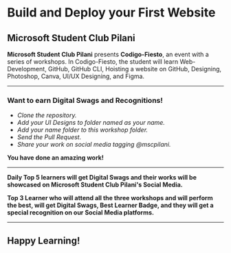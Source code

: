 # Build and Deploy your First Website
## Microsoft Student Club Pilani

**Microsoft Student Club Pilani** presents **Codigo-Fiesto**, an event with a series of workshops. In Codigo-Fiesto, the student will learn Web-Development, GitHub, GitHub CLI, Hoisting a website on GitHub, Designing, Photoshop, Canva, UI/UX Designing, and Figma. 
***
### **Want to earn Digital Swags and Recognitions!**
  - *Clone the repository.*
  - *Add your UI Designs to folder named as your name.*
  - *Add your name folder to this workshop folder.*
  - *Send the Pull Request.*
  - *Share your work on social media tagging @mscpilani.*
 
**You have done an amazing work!**
 
*** 
**Daily Top 5 learners will get Digital Swags and their works will be showcased on Microsoft Student Club Pilani's Social Media.**

**Top 3 Learner who will attend all the three workshops and will perform the best, will get Digital Swags, Best Learner Badge, and they will get a special recognition on our Social Media platforms.**
***
## Happy Learning!

